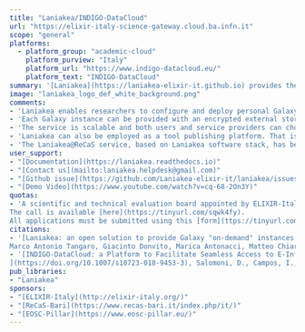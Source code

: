 ```yaml
---
title: "Laniakea/INDIGO-DataCloud"
url: "https://elixir-italy-science-gateway.cloud.ba.infn.it"
scope: "general"
platforms:
  - platform_group: "academic-cloud"
    platform_purview: "Italy"
    platform_url: "https://www.indigo-datacloud.eu/"
    platform_text: "INDIGO-DataCloud"
summary: '[Laniakea](https://laniakea-elixir-it.github.io) provides the possibility to automate the creation of Galaxy-based virtualized environments through an easy setup procedure, providing an on-demand workspace ready to be used by life scientists and bioinformaticians, with built-in storage encryption for user data.'
image: "laniakea_logo_def_white_background.png"
comments:
- 'Laniakea enables researchers to configure and deploy personal Galaxy instances, exploiting the [INDIGO-DataCloud](https://www.indigo-datacloud.eu/) software catalogue. Each Galaxy instance is customizable in terms of virtual CPUs, RAM and storage through the web front-end, and deployable with different sets of pre installed tools. Each instance comes with reference data (e.g. genomic sequences) already available for many species, shared among all the instances.'
- 'Each Galaxy instance can be provided with an encrypted external storage volume to protect users research data from any unauthorized access attempts and linked to a repository of standard reference data (e.g., genomic sequences).'
- 'The service is scalable and both users and service providers can choose among a full range of different computational capabilities: from limited ones to serve e.g. small research groups, Galaxy developers or for didactic and training purposes, to instances with elasticity cluster support to deliver enough computational power.'
- 'Laniakea can also be employed as a tool publishing platform. That is, tools developers can choose to publish and make new tools available embedding them in a personalized Galaxy instance. See for example [PITE-T](http://igg.cloud.ba.infn.it/galaxy) and [VINYL](http://beaconlab.it/vinyl).'
- 'The Laniakea@ReCaS service, based on Laniakea software stack, has been released for public use, starting on 10 February 2020.'
user_support:
- "[Documentation](https://laniakea.readthedocs.io)"
- "[Contact us](mailto:laniakea.helpdesk@gmail.com)"
- "[Github issue](https://github.com/Laniakea-elixir-it/laniakea/issues)"
- "[Demo Video](https://www.youtube.com/watch?v=cq-68-2On3Y)"
quotas:
- 'A scientific and technical evaluation board appointed by ELIXIR-Italy will assess the scientific soundness and technical feasibility of applications for the Laniakea@ReCaS call. Projects will be evaluated with a “first come, first served” policy until the total available resource annual budget will be assigned.
The call is available [here](https://tinyurl.com/sqwk4fy).
All applications must be submitted using this [form](ttps://tinyurl.com/wnhvx9e).'
citations:
- '[Laniakea: an open solution to provide Galaxy "on-demand" instances over heterogeneous cloud infrastructures]( https://doi.org/10.1101/472464).
Marco Antonio Tangaro, Giacinto Donvito, Marica Antonacci, Matteo Chiara, Pietro Mandreoli, Graziano Pesole, Federico Zambelli. *bioRxiv* 472464; doi: 10.1101/472464 (manuscript accepted for publication on GigaScience)'
- '[INDIGO-DataCloud: a Platform to Facilitate Seamless Access to E-Infrastructures
](https://doi.org/10.1007/s10723-018-9453-3), Salomoni, D., Campos, I., Gaido, L. et al. *J Grid Computing* (2018) 16: 381. doi:10.1007/s10723-018-9453-3'
pub_libraries:
- "Laniakea"
sponsors:
- "[ELIXIR-Italy](http://elixir-italy.org/)"
- "[ReCaS-Bari](https://www.recas-bari.it/index.php/it/)"
- "[EOSC-Pillar](https://www.eosc-pillar.eu/)"
---
```

